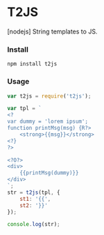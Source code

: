 # T2JS
[nodejs] String templates to JS.

### Install
```
npm install t2js
```

### Usage
```js
var t2js = require('t2js');

var tpl = `
<?
var dummy = 'lorem ipsum';
function printMsg(msg) {R?>
    <strong>{{msg}}</strong>
<?}
?>

<?O?>
<div>
    {{printMsg(dummy)}}
</div>
`;
str = t2js(tpl, {
    st1: '{{',
    st2: '}}'
});

console.log(str);
```
